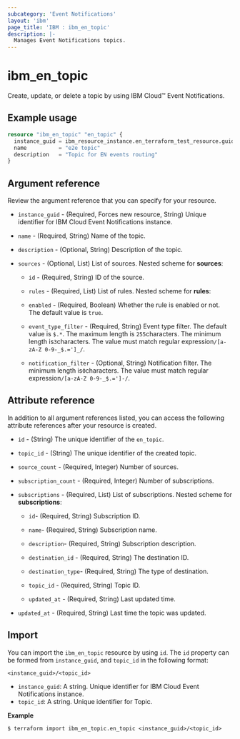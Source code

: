 ```yaml
---
subcategory: 'Event Notifications'
layout: 'ibm'
page_title: 'IBM : ibm_en_topic'
description: |-
  Manages Event Notifications topics.
---
```


# ibm_en_topic

Create, update, or delete a topic by using IBM Cloud™ Event Notifications.

## Example usage

```terraform
resource "ibm_en_topic" "en_topic" {
  instance_guid = ibm_resource_instance.en_terraform_test_resource.guid
  name          = "e2e topic"
  description   = "Topic for EN events routing"
}
```

## Argument reference

Review the argument reference that you can specify for your resource.

- `instance_guid` - (Required, Forces new resource, String) Unique identifier for IBM Cloud Event Notifications instance.

- `name` - (Required, String) Name of the topic.

- `description` - (Optional, String) Description of the topic.

- `sources` - (Optional, List) List of sources.
  Nested scheme for **sources**:

  - `id` - (Required, String) ID of the source.

  - `rules` - (Required, List) List of rules.
    Nested scheme for **rules**:

  - `enabled` - (Required, Boolean) Whether the rule is enabled or not. The default value is `true`.

  - `event_type_filter` - (Required, String) Event type filter. The default value is `$.*`. The maximum length is `255`characters. The minimum length is`3`characters. The value must match regular expression`/[a-zA-Z 0-9-_$.=']_/`.

  - `notification_filter` - (Optional, String) Notification filter. The minimum length is`0`characters. The value must match regular expression`/[a-zA-Z 0-9-_$.=']-/`.

## Attribute reference

In addition to all argument references listed, you can access the following attribute references after your resource is created.

- `id` - (String) The unique identifier of the `en_topic`.
- `topic_id` - (String) The unique identifier of the created topic.
- `source_count` - (Required, Integer) Number of sources.
- `subscription_count` - (Required, Integer) Number of subscriptions.
- `subscriptions` - (Required, List) List of subscriptions.
  Nested scheme for **subscriptions**:

  - `id`- (Required, String) Subscription ID.

  - `name`- (Required, String) Subscription name.

  - `description`- (Required, String) Subscription description.

  - `destination_id` - (Required, String) The destination ID.

  - `destination_type`- (Required, String) The type of destination.

  - `topic_id` - (Required, String) Topic ID.

  - `updated_at` - (Required, String) Last updated time.

- `updated_at` - (Required, String) Last time the topic was updated.

## Import

You can import the `ibm_en_topic` resource by using `id`.
The `id` property can be formed from `instance_guid`, and `topic_id` in the following format:

```
<instance_guid>/<topic_id>
```

- `instance_guid`: A string. Unique identifier for IBM Cloud Event Notifications instance.
- `topic_id`: A string. Unique identifier for Topic.

**Example**

```
$ terraform import ibm_en_topic.en_topic <instance_guid>/<topic_id>

```
